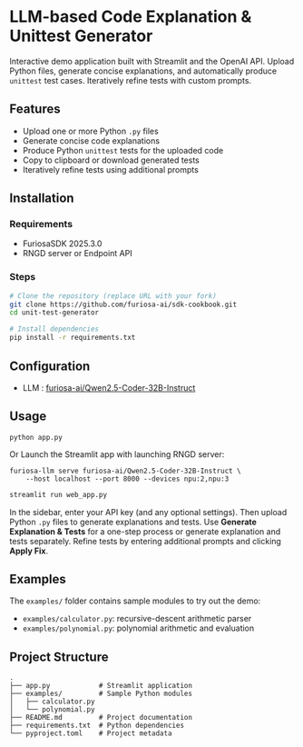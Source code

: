 # LLM-based Code Explanation & Unittest Generator

Interactive demo application built with Streamlit and the OpenAI API. Upload Python files, generate concise explanations, and automatically produce `unittest` test cases. Iteratively refine tests with custom prompts.

## Features

- Upload one or more Python `.py` files
- Generate concise code explanations
- Produce Python `unittest` tests for the uploaded code
- Copy to clipboard or download generated tests
- Iteratively refine tests using additional prompts

## Installation

### Requirements

- FuriosaSDK 2025.3.0
- RNGD server or Endpoint API

### Steps

```bash
# Clone the repository (replace URL with your fork)
git clone https://github.com/furiosa-ai/sdk-cookbook.git
cd unit-test-generator

# Install dependencies
pip install -r requirements.txt
```

## Configuration

- LLM : [furiosa-ai/Qwen2.5-Coder-32B-Instruct](https://huggingface.co/furiosa-ai/Qwen2.5-Coder-32B-Instruct)

## Usage

```
python app.py
```

Or Launch the Streamlit app with launching RNGD server:

```
furiosa-llm serve furiosa-ai/Qwen2.5-Coder-32B-Instruct \
    --host localhost --port 8000 --devices npu:2,npu:3
```

```bash
streamlit run web_app.py
```

In the sidebar, enter your API key (and any optional settings). Then upload Python `.py` files to generate explanations and tests. Use **Generate Explanation & Tests** for a one-step process or generate explanation and tests separately. Refine tests by entering additional prompts and clicking **Apply Fix**.

## Examples

The `examples/` folder contains sample modules to try out the demo:

- `examples/calculator.py`: recursive-descent arithmetic parser
- `examples/polynomial.py`: polynomial arithmetic and evaluation

## Project Structure

```
.
├── app.py            # Streamlit application
├── examples/         # Sample Python modules
│   ├── calculator.py
│   └── polynomial.py
├── README.md         # Project documentation
├── requirements.txt  # Python dependencies
└── pyproject.toml    # Project metadata
```

